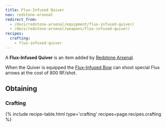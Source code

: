 ```yaml
---
title: Flux-Infused Quiver
nav: redstone-arsenal
redirect_from:
  - /docs/redstone-arsenal/equipment/flux-infused-quiver/
  - /docs/redstone-arsenal/weapons/flux-infused-quiver/
recipes:
  crafting:
    - flux-infused-quiver
---
```


A **Flux-Infused Quiver** is an item added by [Redstone
Arsenal](/docs/redstone-arsenal/).

When the Quiver is equipped the [Flux-Infused Bow](/docs/flux-infused-bow/) can
shoot special Flux arrows at the cost of 800 RF/shot.


Obtaining
---------

### Crafting
{% include recipe-table.html type='crafting' recipes=page.recipes.crafting %}
